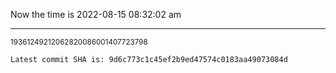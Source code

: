 Now the time is 2022-08-15 08:32:02 am

---

<small>19361249212062820086001407723798</small>

```txt
Latest commit SHA is: 9d6c773c1c45ef2b9ed47574c0183aa49073084d
```
